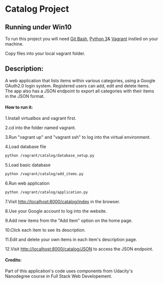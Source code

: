 # Catalog Project

## Running under Win10

To run this project you will need 
[Git Bash](https://git-scm.com/), 
[Python 3](https://www.python.org/)& 
[Vagrant](https://www.vagrantup.com/) 
instled on your machine.

Copy files into your local vagrant folder.

## Description:
   A web application that lists items within various categories, using a Google OAuth2.0 login system. Registered users can add, edit and delete items.
   The app also has a JSON endpoint to export all categories with their items in the JSON format.

#### How to run it:

   1.Install virtualbox and vagrant first.
   
   2.cd into the folder named vagrant.
   
   3.Run "vagrant up" and "vagrant ssh" to log into the virtual environment.
   
   4.Load database file 
   ```bash
   python /vagrant/catalog/database_setup.py
   ```
   5.Load basic database 
   ```bash
   python /vagrant/catalog/add_items.py
   ```
   6.Run web application
   ```bash
   python /vagrant/catalog/application.py
   ```
   7.Visit [http://localhost:8000/catalog/index](http://localhost:8000/catalog/index) in the browser.
   
   8.Use your Google account to log into the website.
   
   9.Add new items from the "Add Item" option on the home page.
   
   10.Click each item to see its description.
   
   11.Edit and delete your own items in each item's description page.
   
   12.Visit [http://localhost:8000/catalog/JSON](http://localhost:8000/catalog/JSON) to access the JSON endpoint.
   
   
#### Credits:

   Part of this application's code uses components from Udacity's Nanodegree course in Full Stack Web Developement.
